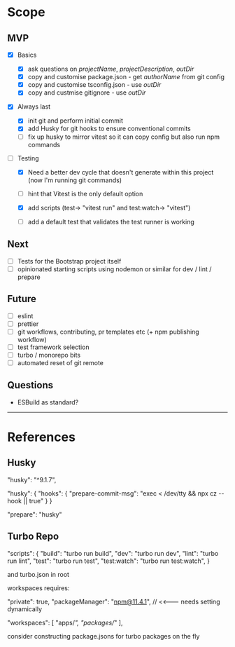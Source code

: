 # Scope

## MVP

- [x] Basics

  - [x] ask questions on _projectName_, _projectDescription_, _outDir_
  - [x] copy and customise package.json - get _authorName_ from git config
  - [x] copy and customise tsconfig.json - use _outDir_
  - [x] copy and custmise gitignore - use _outDir_

- [x] Always last

  - [x] init git and perform initial commit
  - [x] add Husky for git hooks to ensure conventional commits
  - [ ] fix up husky to mirror vitest so it can copy config but also run npm commands

- [ ] Testing

  - [x] Need a better dev cycle that doesn't generate within this project (now I'm running git commands)

  - [ ] hint that Vitest is the only default option
  - [x] add scripts (test-> "vitest run" and test:watch-> "vitest")
  - [ ] add a default test that validates the test runner is working

## Next

- [ ] Tests for the Bootstrap project itself
- [ ] opinionated starting scripts using nodemon or similar for dev / lint / prepare

## Future

- [ ] eslint
- [ ] prettier
- [ ] git workflows, contributing, pr templates etc (+ npm publishing workflow)
- [ ] test framework selection
- [ ] turbo / monorepo bits
- [ ] automated reset of git remote

## Questions

- ESBuild as standard?

---

# References

## Husky

"husky": "^9.1.7",

"husky": {
"hooks": {
"prepare-commit-msg": "exec < /dev/tty && npx cz --hook || true"
}
}

"prepare": "husky"

## Turbo Repo

"scripts": {
"build": "turbo run build",
"dev": "turbo run dev",
"lint": "turbo run lint",
"test": "turbo run test",
"test:watch": "turbo run test:watch",
}

and turbo.json in root

workspaces requires:

"private": true,
"packageManager": "npm@11.4.1", // <<--- needs setting dynamically

"workspaces": [
"apps/*",
"packages/*"
],

consider constructing package.jsons for turbo packages on the fly
